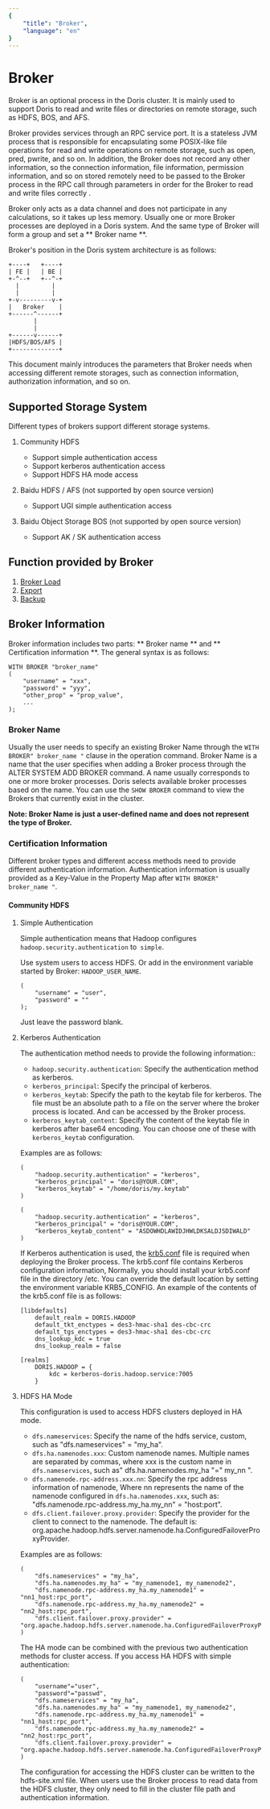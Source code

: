 ```yaml
---
{
    "title": "Broker",
    "language": "en"
}
---
```


<!-- 
Licensed to the Apache Software Foundation (ASF) under one
or more contributor license agreements.  See the NOTICE file
distributed with this work for additional information
regarding copyright ownership.  The ASF licenses this file
to you under the Apache License, Version 2.0 (the
"License"); you may not use this file except in compliance
with the License.  You may obtain a copy of the License at

  http://www.apache.org/licenses/LICENSE-2.0

Unless required by applicable law or agreed to in writing,
software distributed under the License is distributed on an
"AS IS" BASIS, WITHOUT WARRANTIES OR CONDITIONS OF ANY
KIND, either express or implied.  See the License for the
specific language governing permissions and limitations
under the License.
-->

# Broker

Broker is an optional process in the Doris cluster. It is mainly used to support Doris to read and write files or directories on remote storage, such as HDFS, BOS, and AFS.

Broker provides services through an RPC service port. It is a stateless JVM process that is responsible for encapsulating some POSIX-like file operations for read and write operations on remote storage, such as open, pred, pwrite, and so on.
In addition, the Broker does not record any other information, so the connection information, file information, permission information, and so on stored remotely need to be passed to the Broker process in the RPC call through parameters in order for the Broker to read and write files correctly .

Broker only acts as a data channel and does not participate in any calculations, so it takes up less memory. Usually one or more Broker processes are deployed in a Doris system. And the same type of Broker will form a group and set a ** Broker name **.

Broker's position in the Doris system architecture is as follows:

```
+----+   +----+
| FE |   | BE |
+-^--+   +--^-+
  |         |
  |         |
+-v---------v-+
|   Broker    |
+------^------+
       |
       |
+------v------+
|HDFS/BOS/AFS |
+-------------+
```

This document mainly introduces the parameters that Broker needs when accessing different remote storages, such as connection information,
authorization information, and so on.

## Supported Storage System

Different types of brokers support different storage systems.

1. Community HDFS

    * Support simple authentication access
    * Support kerberos authentication access
    * Support HDFS HA mode access

2. Baidu HDFS / AFS (not supported by open source version)

    * Support UGI simple authentication access

3. Baidu Object Storage BOS (not supported by open source version)

    * Support AK / SK authentication access

## Function provided by Broker

1. [Broker Load](../data-operate/import/import-way/broker-load-manual.md)
2. [Export](../data-operate/export/export-manual.md)
3. [Backup](../admin-manual/data-admin/backup.md)

## Broker Information

Broker information includes two parts: ** Broker name ** and ** Certification information **. The general syntax is as follows:

```
WITH BROKER "broker_name" 
(
    "username" = "xxx",
    "password" = "yyy",
    "other_prop" = "prop_value",
    ...
);
```

### Broker Name

Usually the user needs to specify an existing Broker Name through the `WITH BROKER" broker_name "` clause in the operation command.
Broker Name is a name that the user specifies when adding a Broker process through the ALTER SYSTEM ADD BROKER command.
A name usually corresponds to one or more broker processes. Doris selects available broker processes based on the name.
You can use the `SHOW BROKER` command to view the Brokers that currently exist in the cluster.

**Note: Broker Name is just a user-defined name and does not represent the type of Broker.**

### Certification Information

Different broker types and different access methods need to provide different authentication information.
Authentication information is usually provided as a Key-Value in the Property Map after `WITH BROKER" broker_name "`.

#### Community HDFS

1. Simple Authentication

    Simple authentication means that Hadoop configures `hadoop.security.authentication` to` simple`.

    Use system users to access HDFS. Or add in the environment variable started by Broker: ```HADOOP_USER_NAME```.
    
    ```
    (
        "username" = "user",
        "password" = ""
    );
    ```
    
    Just leave the password blank.

2. Kerberos Authentication

    The authentication method needs to provide the following information::
    
    * `hadoop.security.authentication`: Specify the authentication method as kerberos.
    * `kerberos_principal`: Specify the principal of kerberos.
    * `kerberos_keytab`: Specify the path to the keytab file for kerberos. The file must be an absolute path to a file on the server where the broker process is located. And can be accessed by the Broker process.
    * `kerberos_keytab_content`: Specify the content of the keytab file in kerberos after base64 encoding. You can choose one of these with `kerberos_keytab` configuration.

    Examples are as follows:
    
    ```
    (
        "hadoop.security.authentication" = "kerberos",
        "kerberos_principal" = "doris@YOUR.COM",
        "kerberos_keytab" = "/home/doris/my.keytab"
    )
    ```
    ```
    (
        "hadoop.security.authentication" = "kerberos",
        "kerberos_principal" = "doris@YOUR.COM",
        "kerberos_keytab_content" = "ASDOWHDLAWIDJHWLDKSALDJSDIWALD"
    )
    ```
    If Kerberos authentication is used, the [krb5.conf](https://web.mit.edu/kerberos/krb5-1.12/doc/admin/conf_files/krb5_conf.html) file is required when deploying the Broker process.
    The krb5.conf file contains Kerberos configuration information, Normally, you should install your krb5.conf file in the directory /etc. You can override the default location by setting the environment variable KRB5_CONFIG.
    An example of the contents of the krb5.conf file is as follows:
    ```
    [libdefaults]
        default_realm = DORIS.HADOOP
        default_tkt_enctypes = des3-hmac-sha1 des-cbc-crc
        default_tgs_enctypes = des3-hmac-sha1 des-cbc-crc
        dns_lookup_kdc = true
        dns_lookup_realm = false
    
    [realms]
        DORIS.HADOOP = {
            kdc = kerberos-doris.hadoop.service:7005
        }
    ```
    
3. HDFS HA Mode

    This configuration is used to access HDFS clusters deployed in HA mode.
    
    * `dfs.nameservices`: Specify the name of the hdfs service, custom, such as "dfs.nameservices" = "my_ha".
    * `dfs.ha.namenodes.xxx`:  Custom namenode names. Multiple names are separated by commas, where xxx is the custom name in `dfs.nameservices`, such as" dfs.ha.namenodes.my_ha "=" my_nn ".
    * `dfs.namenode.rpc-address.xxx.nn`: Specify the rpc address information of namenode, Where nn represents the name of the namenode configured in `dfs.ha.namenodes.xxx`, such as: "dfs.namenode.rpc-address.my_ha.my_nn" = "host:port".
    * `dfs.client.failover.proxy.provider`: Specify the provider for the client to connect to the namenode. The default is: org.apache.hadoop.hdfs.server.namenode.ha.ConfiguredFailoverProxyProvider.

    Examples are as follows:
    
    ```
    (
        "dfs.nameservices" = "my_ha",
        "dfs.ha.namenodes.my_ha" = "my_namenode1, my_namenode2",
        "dfs.namenode.rpc-address.my_ha.my_namenode1" = "nn1_host:rpc_port",
        "dfs.namenode.rpc-address.my_ha.my_namenode2" = "nn2_host:rpc_port",
        "dfs.client.failover.proxy.provider" = "org.apache.hadoop.hdfs.server.namenode.ha.ConfiguredFailoverProxyProvider"
    )
    ```
    
    The HA mode can be combined with the previous two authentication methods for cluster access. If you access HA HDFS with simple authentication:
    
    ```
    (
        "username"="user",
        "password"="passwd",
        "dfs.nameservices" = "my_ha",
        "dfs.ha.namenodes.my_ha" = "my_namenode1, my_namenode2",
        "dfs.namenode.rpc-address.my_ha.my_namenode1" = "nn1_host:rpc_port",
        "dfs.namenode.rpc-address.my_ha.my_namenode2" = "nn2_host:rpc_port",
        "dfs.client.failover.proxy.provider" = "org.apache.hadoop.hdfs.server.namenode.ha.ConfiguredFailoverProxyProvider"
    )
    ```
   The configuration for accessing the HDFS cluster can be written to the hdfs-site.xml file. When users use the Broker process to read data from the HDFS cluster, they only need to fill in the cluster file path and authentication information.
   
